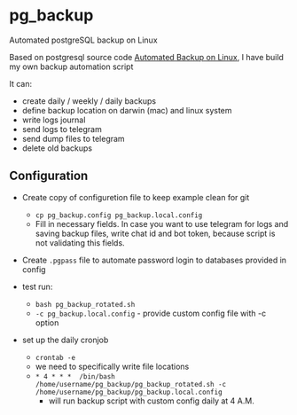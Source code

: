 # pg_backup
Automated postgreSQL backup on Linux

Based on postgresql source code [Automated Backup on Linux](https://wiki.postgresql.org/wiki/Automated_Backup_on_Linux), I have build my own backup automation script

It can:

- create daily / weekly / daily backups
- define backup location on darwin (mac) and linux system
- write logs journal
- send logs to telegram
- send dump files to telegram
- delete old backups

## Configuration

* Create copy of configuretion file to keep example clean for git
	* `cp pg_backup.config pg_backup.local.config`
	* Fill in necessary fields. In case you want to use telegram for logs and saving backup files, write chat id and bot token, because script is not validating this fields.

* Create `.pgpass` file to automate password login to databases provided in config
* test run:
	* `bash pg_backup_rotated.sh`
	* `-c pg_backup.local.config` - provide custom config file with -c option
* set up the daily cronjob
	* `crontab -e`
	* we need to specifically write file locations
	* `* 4 * * *  /bin/bash /home/username/pg_backup/pg_backup_rotated.sh -c /home/username/pg_backup/pg_backup.local.config`
		* will run backup script with custom config daily at 4 A.M.